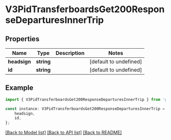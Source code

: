 # V3PidTransferboardsGet200ResponseDeparturesInnerTrip


## Properties

Name | Type | Description | Notes
------------ | ------------- | ------------- | -------------
**headsign** | **string** |  | [default to undefined]
**id** | **string** |  | [default to undefined]

## Example

```typescript
import { V3PidTransferboardsGet200ResponseDeparturesInnerTrip } from 'golemio-public-transport-api';

const instance: V3PidTransferboardsGet200ResponseDeparturesInnerTrip = {
    headsign,
    id,
};
```

[[Back to Model list]](../README.md#documentation-for-models) [[Back to API list]](../README.md#documentation-for-api-endpoints) [[Back to README]](../README.md)
